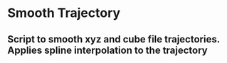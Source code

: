 # Smooth Trajectory

## Script to smooth xyz and cube file trajectories. Applies spline interpolation to the trajectory
